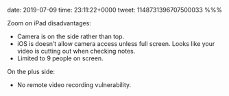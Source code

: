 date: 2019-07-09
time: 23:11:22+0000
tweet: 1148731396707500033
%%%

Zoom on iPad disadvantages:

- Camera is on the side rather than top.
- iOS is doesn’t allow camera access unless full screen. Looks like your video is cutting out when checking notes.
- Limited to 9 people on screen.

On the plus side:

- No remote video recording vulnerability.
